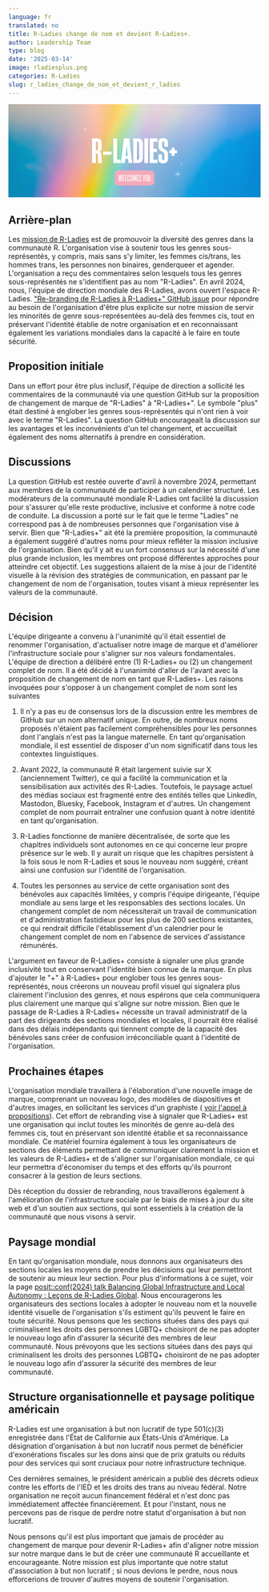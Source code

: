 ```yaml
---
language: fr
translated: no
title: R-Ladies change de nom et devient R-Ladies+.
author: Leadership Team
type: blog
date: '2025-03-14'
image: rladiesplus.png
categories: R-Ladies
slug: r_ladies_change_de_nom_et_devient_r_ladies
---
```


![Fond arc-en-ciel atténué avec R-Ladies+ en grande police blanche et Welcomes You en dessous en police blanche sur fond rose.](rladiesplus.png)

## Arrière-plan

Les [mission de R-Ladies](https://rladies.org/about-us/mission/) est de promouvoir la diversité des genres dans la communauté R.
L'organisation vise à soutenir tous les genres sous-représentés, y compris, mais sans s'y limiter, les femmes cis/trans, les hommes trans, les personnes non binaires, genderqueer et agender.
L'organisation a reçu des commentaires selon lesquels tous les genres sous-représentés ne s'identifient pas au nom "R-Ladies".
En avril 2024, nous, l'équipe de direction mondiale des R-Ladies, avons ouvert l'espace R-Ladies. ["Re-branding de R-Ladies à R-Ladies+" GitHub issue](https://github.com/rladies/community/issues/10) pour répondre au besoin de l'organisation d'être plus explicite sur notre mission de servir les minorités de genre sous-représentées au-delà des femmes cis, tout en préservant l'identité établie de notre organisation et en reconnaissant également les variations mondiales dans la capacité à le faire en toute sécurité.

## Proposition initiale

Dans un effort pour être plus inclusif, l'équipe de direction a sollicité les commentaires de la communauté via une question GitHub sur la proposition de changement de marque de "R-Ladies" à "R-Ladies+".
Le symbole "plus" était destiné à englober les genres sous-représentés qui n'ont rien à voir avec le terme "R-Ladies".
La question GitHub encourageait la discussion sur les avantages et les inconvénients d'un tel changement, et accueillait également des noms alternatifs à prendre en considération.

## Discussions

La question GitHub est restée ouverte d'avril à novembre 2024, permettant aux membres de la communauté de participer à un calendrier structuré.
Les modérateurs de la communauté mondiale R-Ladies ont facilité la discussion pour s'assurer qu'elle reste productive, inclusive et conforme à notre code de conduite.
La discussion a porté sur le fait que le terme "Ladies" ne correspond pas à de nombreuses personnes que l'organisation vise à servir.
Bien que "R-Ladies+" ait été la première proposition, la communauté a également suggéré d'autres noms pour mieux refléter la mission inclusive de l'organisation.
Bien qu'il y ait eu un fort consensus sur la nécessité d'une plus grande inclusion, les membres ont proposé différentes approches pour atteindre cet objectif.
Les suggestions allaient de la mise à jour de l'identité visuelle à la révision des stratégies de communication, en passant par le changement de nom de l'organisation, toutes visant à mieux représenter les valeurs de la communauté.

## Décision

L'équipe dirigeante a convenu à l'unanimité qu'il était essentiel de renommer l'organisation, d'actualiser notre image de marque et d'améliorer l'infrastructure sociale pour s'aligner sur nos valeurs fondamentales.
L'équipe de direction a délibéré entre (1) R-Ladies+ ou (2) un changement complet de nom.
Il a été décidé à l'unanimité d'aller de l'avant avec la proposition de changement de nom en tant que R-Ladies+.
Les raisons invoquées pour s'opposer à un changement complet de nom sont les suivantes

1. Il n'y a pas eu de consensus lors de la discussion entre les membres de GitHub sur un nom alternatif unique.
  En outre, de nombreux noms proposés n'étaient pas facilement compréhensibles pour les personnes dont l'anglais n'est pas la langue maternelle.
  En tant qu'organisation mondiale, il est essentiel de disposer d'un nom significatif dans tous les contextes linguistiques.

2. Avant 2022, la communauté R était largement suivie sur X (anciennement Twitter), ce qui a facilité la communication et la sensibilisation aux activités des R-Ladies.
  Toutefois, le paysage actuel des médias sociaux est fragmenté entre des entités telles que LinkedIn, Mastodon, Bluesky, Facebook, Instagram et d'autres.
  Un changement complet de nom pourrait entraîner une confusion quant à notre identité en tant qu'organisation.

3. R-Ladies fonctionne de manière décentralisée, de sorte que les chapitres individuels sont autonomes en ce qui concerne leur propre présence sur le web.
  Il y aurait un risque que les chapitres persistent à la fois sous le nom R-Ladies et sous le nouveau nom suggéré, créant ainsi une confusion sur l'identité de l'organisation.

4. Toutes les personnes au service de cette organisation sont des bénévoles aux capacités limitées, y compris l'équipe dirigeante, l'équipe mondiale au sens large et les responsables des sections locales.
  Un changement complet de nom nécessiterait un travail de communication et d'administration fastidieux pour les plus de 200 sections existantes, ce qui rendrait difficile l'établissement d'un calendrier pour le changement complet de nom en l'absence de services d'assistance rémunérés.

L'argument en faveur de R-Ladies+ consiste à signaler une plus grande inclusivité tout en conservant l'identité bien connue de la marque.
En plus d'ajouter le "+" à R-Ladies+ pour englober tous les genres sous-représentés, nous créerons un nouveau profil visuel qui signalera plus clairement l'inclusion des genres, et nous espérons que cela communiquera plus clairement une marque qui s'aligne sur notre mission.
Bien que le passage de R-Ladies à R-Ladies+ nécessite un travail administratif de la part des dirigeants des sections mondiales et locales, il pourrait être réalisé dans des délais indépendants qui tiennent compte de la capacité des bénévoles sans créer de confusion irréconciliable quant à l'identité de l'organisation.

## Prochaines étapes

L'organisation mondiale travaillera à l'élaboration d'une nouvelle image de marque, comprenant un nouveau logo, des modèles de diapositives et d'autres images, en sollicitant les services d'un graphiste ( [voir l'appel à propositions](https://rladies.org/news/rebranding-cfp/)).
Cet effort de rebranding vise à signaler que R-Ladies+ est une organisation qui inclut toutes les minorités de genre au-delà des femmes cis, tout en préservant son identité établie et sa reconnaissance mondiale.
Ce matériel fournira également à tous les organisateurs de sections des éléments permettant de communiquer clairement la mission et les valeurs de R-Ladies+ et de s'aligner sur l'organisation mondiale, ce qui leur permettra d'économiser du temps et des efforts qu'ils pourront consacrer à la gestion de leurs sections.

Dès réception du dossier de rebranding, nous travaillerons également à l'amélioration de l'infrastructure sociale par le biais de mises à jour du site web et d'un soutien aux sections, qui sont essentiels à la création de la communauté que nous visons à servir.

## Paysage mondial

En tant qu'organisation mondiale, nous donnons aux organisateurs des sections locales les moyens de prendre les décisions qui leur permettront de soutenir au mieux leur section.
Pour plus d'informations à ce sujet, voir la page [posit::conf(2024) talk Balancing Global Infrastructure and Local Autonomy : Leçons de R-Ladies Global](https://www.youtube.com/watch?feature=shared&v=Baoa9Yr6TaM).
Nous encouragerons les organisateurs des sections locales à adopter le nouveau nom et la nouvelle identité visuelle de l'organisation s'ils estiment qu'ils peuvent le faire en toute sécurité. Nous pensons que les sections situées dans des pays qui criminalisent les droits des personnes LGBTQ+ choisiront de ne pas adopter le nouveau logo afin d'assurer la sécurité des membres de leur communauté.
Nous prévoyons que les sections situées dans des pays qui criminalisent les droits des personnes LGBTQ+ choisiront de ne pas adopter le nouveau logo afin d'assurer la sécurité des membres de leur communauté.

## Structure organisationnelle et paysage politique américain

R-Ladies est une organisation à but non lucratif de type 501(c)(3) enregistrée dans l'État de Californie aux États-Unis d'Amérique.
La désignation d'organisation à but non lucratif nous permet de bénéficier d'exonérations fiscales sur les dons ainsi que de prix gratuits ou réduits pour des services qui sont cruciaux pour notre infrastructure technique.

Ces dernières semaines, le président américain a publié des décrets odieux contre les efforts de l'IED et les droits des trans au niveau fédéral.
Notre organisation ne reçoit aucun financement fédéral et n'est donc pas immédiatement affectée financièrement.
Et pour l'instant, nous ne percevons pas de risque de perdre notre statut d'organisation à but non lucratif.

Nous pensons qu'il est plus important que jamais de procéder au changement de marque pour devenir R-Ladies+ afin d'aligner notre mission sur notre marque dans le but de créer une communauté R accueillante et encourageante.
Notre mission est plus importante que notre statut d'association à but non lucratif ; si nous devions le perdre, nous nous efforcerions de trouver d'autres moyens de soutenir l'organisation.


